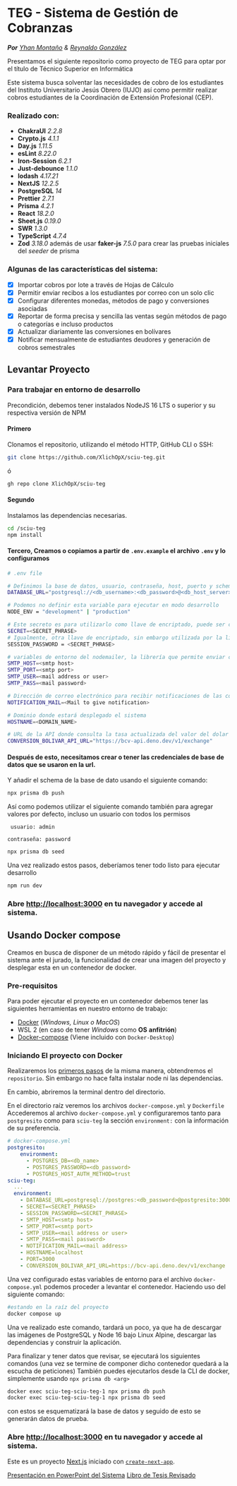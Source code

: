 # TEG - Sistema de Gestión de Cobranzas

_**Por** [Yhan Montaño](https://github.com/XlichOpX) & [Reynaldo González](https://github.com/kurokuro15)_

Presentamos el siguiente repositorio como proyecto de TEG para optar por el título de Técnico Superior en Informática

Este sistema busca solventar las necesidades de cobro de los estudiantes del Instituto Universitario Jesús Obrero (IUJO) así como permitir realizar cobros estudiantes de la Coordinación de Extensión Profesional (CEP).

### Realizado con:

- **ChakraUI** _2.2.8_
- **Crypto.js** _4.1.1_
- **Day.js** _1.11.5_
- **esLint** _8.22.0_
- **Iron-Session** _6.2.1_
- **Just-debounce** _1.1.0_
- **lodash** _4.17.21_
- **NextJS** _12.2.5_
- **PostgreSQL** _14_
- **Prettier** _2.7.1_
- **Prisma** _4.2.1_
- **React** _18.2.0_
- **Sheet.js** _0.19.0_
- **SWR** _1.3.0_
- **TypeScript** _4.7.4_
- **Zod** _3.18.0_
  además de usar **faker-js** _7.5.0_ para crear las pruebas iniciales del _seeder_ de prisma

### Algunas de las características del sistema:

- [x] Importar cobros por lote a través de Hojas de Cálculo
- [x] Permitir enviar recibos a los estudiantes por correo con un solo clic
- [x] Configurar diferentes monedas, métodos de pago y conversiones asociadas
- [x] Reportar de forma precisa y sencilla las ventas según métodos de pago o categorías e incluso productos
- [x] Actualizar diariamente las conversiones en bolívares
- [x] Notificar mensualmente de estudiantes deudores y generación de cobros semestrales

## Levantar Proyecto

### Para trabajar en entorno de desarrollo

Precondición, debemos tener instalados NodeJS 16 LTS o superior y su respectiva versión de NPM

#### Primero

Clonamos el repositorio, utilizando el método HTTP, GitHub CLI o SSH:

```bash
git clone https://github.com/XlichOpX/sciu-teg.git
```

ó

```bash
gh repo clone XlichOpX/sciu-teg
```

#### Segundo

Instalamos las dependencias necesarias.

```bash
cd /sciu-teg
npm install
```

#### Tercero, Creamos o copiamos a partir de `.env.example` el archivo `.env` y lo configuramos

```bash
# .env file

# Definimos la base de datos, usuario, contraseña, host, puerto y schema a utilizar, generalmente schema=public
DATABASE_URL="postgresql://<db_username>:<db_password>@<db_host_server>:<db_port>/<db_name>?schema=<db_schema>&pool_timeout=0&connection_limit=20"

# Podemos no definir esta variable para ejecutar en modo desarrollo
NODE_ENV = "development" | "production"

# Este secreto es para utilizarlo como llave de encriptado, puede ser cualquier cadena de texto
SECRET=<SECRET_PHRASE>
# Igualmente, otra llave de encriptado, sin embargo utilizada por la lib iron-session, responsable de la generación de cookies y sistema de autenticación.
SESSION_PASSWORD = <SECRET_PHRASE>

# variables de entorno del nodemailer, la librería que permite enviar correos electrónicos. Podemos no usarlas y se activarán las de test automáticamente.
SMTP_HOST=<smtp host>
SMTP_PORT=<smtp port>
SMTP_USER=<mail address or user>
SMTP_PASS=<mail password>

# Dirección de correo electrónico para recibir notificaciones de las conversiones y deudas.
NOTIFICATION_MAIL=<Mail to give notification>

# Dominio donde estará desplegado el sistema
HOSTNAME=<DOMAIN_NAME>

# URL de la API donde consulta la tasa actualizada del valor del dolar en relación al bolivar.
CONVERSION_BOLIVAR_API_URL="https://bcv-api.deno.dev/v1/exchange"
```

#### Después de esto, necesitamos crear o tener las credenciales de base de datos que se usaron en la url.

Y añadir el schema de la base de dato usando el siguiente comando:

```bash
npx prisma db push
```

Así como podemos utilizar el siguiente comando también para agregar valores por defecto, incluso un usuario con todos los permisos

` usuario: admin`

`contraseña: password `

```bash
npx prisma db seed
```

Una vez realizado estos pasos, deberíamos tener todo listo para ejecutar desarrollo

```bash
npm run dev
```

### Abre [http://localhost:3000](http://localhost:3000) en tu navegador y accede al sistema.

## Usando Docker compose

Creamos en busca de disponer de un método rápido y fácil de presentar el sistema ante el jurado, la funcionalidad de crear una imagen del proyecto
y desplegar esta en un contenedor de docker.

### Pre-requisitos

Para poder ejecutar el proyecto en un contenedor debemos tener las siguientes herramientas en nuestro entorno de trabajo:

- [Docker](https://www.docker.com/) (_Windows, Linux o MacOS_)
- WSL 2 (en caso de tener _Windows_ como **OS** **anfitrión**)
- [Docker-compose](https://docs.docker.com/compose/install/) (Viene incluido con `Docker-Desktop`)

### Iniciando El proyecto con Docker

Realizaremos los [primeros pasos](#primero) de la misma manera, obtendremos el `repositorio`. Sin embargo no hace falta instalar node ni las dependencias.

En cambio, abriremos la terminal dentro del directorio.

En el directorio raíz veremos los archivos `docker-compose.yml` y `Dockerfile`
Accederemos al archivo `docker-compose.yml` y configuraremos tanto para `postgresito` como para `sciu-teg` la sección `environment:` con la información de su preferencia.

```yml
# docker-compose.yml
postgresito:
    environment:
      - POSTGRES_DB=<db_name>
      - POSTGRES_PASSWORD=<db_password>
      - POSTGRES_HOST_AUTH_METHOD=trust
sciu-teg:
  ...
  environment:
    - DATABASE_URL=postgresql://postgres:<db_password>@postgresito:3000/<db_name>?schema=public&pool_timeout=0&connection_limit=20
    - SECRET=<SECRET_PHRASE>
    - SESSION_PASSWORD=<SECRET_PHRASE>
    - SMTP_HOST=<smtp host>
    - SMTP_PORT=<smtp port>
    - SMTP_USER=<mail address or user>
    - SMTP_PASS=<mail password>
    - NOTIFICATION_MAIL=<mail address>
    - HOSTNAME=localhost
    - PORT=3000
    - CONVERSION_BOLIVAR_API_URL=https://bcv-api.deno.dev/v1/exchange
```

Una vez configurado estas variables de entorno para el archivo `docker-compose.yml` podemos proceder a levantar el contenedor.
Haciendo uso del siguiente comando:

```bash
#estando en la raíz del proyecto
docker compose up
```

Una ve realizado este comando, tardará un poco, ya que ha de descargar las imágenes de PostgreSQL y Node 16 bajo Linux Alpine, descargar las dependencias y construir la aplicación.

Para finalizar y tener datos que revisar, se ejecutará los siguientes comandos (una vez se termine de componer dicho contenedor quedará a la escucha de peticiones)
También puedes ejecutarlos desde la CLI de docker, simplemente usando `npx prisma db <arg>`

```bash
docker exec sciu-teg-sciu-teg-1 npx prisma db push
docker exec sciu-teg-sciu-teg-1 npx prisma db seed
```

con estos se esquematizará la base de datos y seguido de esto se generarán datos de prueba.

### Abre [http://localhost:3000](http://localhost:3000) en tu navegador y accede al sistema.

Este es un proyecto [Next.js](https://nextjs.org/) iniciado con [`create-next-app`](https://github.com/vercel/next.js/tree/canary/packages/create-next-app).

[Presentación en PowerPoint del Sistema](https://1drv.ms/p/s!AicWR-5fnmEYgaxENPkS5mmZ8aUlHQ?e=dWvTZl)
[Libro de Tesis Revisado](./resources/%5BTEG%5D%20-SCMAMIEIUJOCEP-%20Reynaldo%20%26%20Yhan.pdf)
